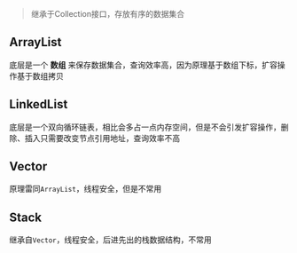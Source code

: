 > 继承于Collection接口，存放有序的数据集合

## ArrayList

底层是一个 **数组** 来保存数据集合，查询效率高，因为原理基于数组下标，扩容操作基于数组拷贝

## LinkedList

底层是一个双向循环链表，相比会多占一点内存空间，但是不会引发扩容操作，删除、插入只需要改变节点引用地址，查询效率不高

## Vector

原理雷同`ArrayList`，线程安全，但是不常用

## Stack

继承自`Vector`，线程安全，后进先出的栈数据结构，不常用
